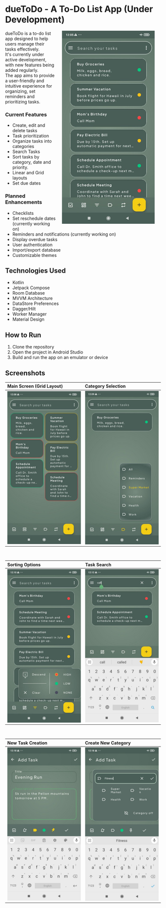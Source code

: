 # dueToDo - A To-Do List App (Under Development)

<div align="start">
<img src="app/images/photo_ui_linear.jpg" width="300" align="right" hspace="20">

dueToDo is a to-do list app designed to help users manage their tasks effectively. \
It's currently under active development, with new features being added regularly. \
The app aims to provide a user-friendly and intuitive experience for organizing, set reminders and prioritizing tasks.

</div>



### Current Features

*   Create, edit and delete tasks
*   Task prioritization
*   Organize tasks into categories
*   Search Tasks
*   Sort tasks by category, date and priority.
*   Linear and Grid layouts
*   Set due dates

### Planned Enhancements

*   Checklists
*   Set reschedule dates (currently working on)
*   Reminders and notifications (currently working on)
*   Display overdue tasks
*   User authentication
*   Import/export database
*   Customizable themes

## Technologies Used

*   Kotlin
*   Jetpack Compose
*   Room Database
*   MVVM Architecture
*   DataStore Preferences
*   Dagger/Hilt
*   Worker Manager
*   Material Design

## How to Run

1.  Clone the repository
2.  Open the project in Android Studio
3.  Build and run the app on an emulator or device

   ## Screenshots


<div align="center">

| Main Screen (Grid Layout)                                                                           | Category Selection                                                                         |
| :--------------------------------------------------------------------------------------------- | :----------------------------------------------------------------------------------------- |
| <img src="app/images/photo_ui_grid.jpg" width="250" />                                          | <img src="app/images/photo_ui_category_select.jpg" width="250" />                              |

&nbsp;

| Sorting Options                                                                               | Task Search                                                                             |
| :------------------------------------------------------------------------------------------- | :--------------------------------------------------------------------------------------- |
| <img src="app/images/photo_sort.jpg" width="250" />                                              | <img src="app/images/photo_search.jpg" width="250" />                                        |

&nbsp;

| New Task Creation                                                                             | Create New Category                                                                   |
| :--------------------------------------------------------------------------------------------- | :----------------------------------------------------------------------------------------- |
| <img src="app/images/photo_new_task.jpg" width="250" />                                          | <img src="app/images/photo_create_category.jpg" width="250" />                              |

</div>





